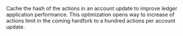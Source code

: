 Cache the hash of the actions in an account update to improve ledger application performance. This optimization opens way to increase of actions limit in the coming hardfork to a hundred actions per account update.
